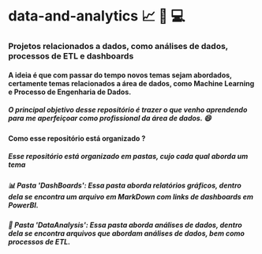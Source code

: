 # data-and-analytics :chart_with_upwards_trend: :mag_right: 💻

### Projetos relacionados a dados, como análises de dados, processos de ETL e dashboards
#### A ideia é que com passar do tempo novos temas sejam abordados, certamente temas relacionados a área de dados, como Machine Learning e Processo de Engenharia de Dados.

##### O principal objetivo desse repositório é trazer o que venho aprendendo para me aperfeiçoar como profissional da área de dados. :smile:



#### Como esse repositório está organizado ?

##### Esse repositório está organizado em pastas, cujo cada qual aborda um tema 

##### :bar_chart: Pasta 'DashBoards': Essa pasta aborda relatórios gráficos, dentro dela se encontra um arquivo em MarkDown com links de dashboards em PowerBI.
##### :dart: Pasta 'DataAnalysis': Essa pasta aborda análises de dados, dentro dela se encontra arquivos que abordam análises de dados, bem como processos de ETL.
<!-- ##### :wrench: Pasta 'DataEngineer: Essa parta aborda tema relacionados a engenharia de dados -->

